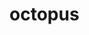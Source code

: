 # octopus




[intellij-rust.github.io]: https://intellij-rust.github.io/
[website]: https://intellij-rust.github.io/docs/faq.html
[help wanted]: https://github.com/intellij-rust/intellij-rust/labels/help%20wanted
[CONTRIBUTING.md]: CONTRIBUTING.md
[ARCHITECTURE.md]: ARCHITECTURE.md
[toml]: https://github.com/JetBrains/intellij-community/tree/master/plugins/toml

<!-- Badges -->

[plugin-repo]: https://plugins.jetbrains.com/plugin/8182-rust
[plugin-version-svg]: https://img.shields.io/jetbrains/plugin/v/8182-rust.svg
[plugin-downloads-svg]: https://img.shields.io/jetbrains/plugin/d/8182-rust.svg

[check-status]: https://github.com/intellij-rust/intellij-rust/actions?query=workflow%3Acheck+event%3Apush+branch%3Amaster
[check-status-svg]: https://github.com/intellij-rust/intellij-rust/workflows/check/badge.svg?branch=master&event=push

[stable-build-status]: https://github.com/intellij-rust/intellij-rust/actions?query=workflow%3A%22rust+release%22+event%3Aworkflow_dispatch
[stable-build-status-svg]: https://github.com/intellij-rust/intellij-rust/workflows/rust%20release/badge.svg?event=workflow_dispatch

[beta-build-status]: https://github.com/intellij-rust/intellij-rust/actions?query=workflow%3A%22rust+release%22+event%3Aschedule
[beta-build-status-svg]: https://github.com/intellij-rust/intellij-rust/workflows/rust%20release/badge.svg?event=schedule

[nightly-build-status]: https://github.com/intellij-rust/intellij-rust/actions?query=workflow%3A%22rust+nightly%22
[nightly-build-status-svg]: https://github.com/intellij-rust/intellij-rust/workflows/rust%20nightly/badge.svg


[IntelliJ IDEA]: https://www.jetbrains.com/idea/
[CLion]: https://www.jetbrains.com/clion/
[PyCharm]: https://www.jetbrains.com/pycharm/
[GoLand]: https://www.jetbrains.com/go/
[WebStorm]: https://www.jetbrains.com/webstorm/
[PhpStorm]: https://www.jetbrains.com/phpstorm/
[PyCharm Edu]: https://www.jetbrains.com/pycharm-edu/
[IntelliJ IDEA Edu]: https://www.jetbrains.com/idea-edu/
[Detecting duplicates]: https://www.jetbrains.com/help/idea/analyzing-duplicates.html
[Language support]: https://plugins.jetbrains.com/plugin/8182-rust/docs/rust-syntax-highlighting.html
[Cargo support]: https://plugins.jetbrains.com/plugin/8182-rust/docs/rust-new-cargo-projects.html
[Code coverage]: https://plugins.jetbrains.com/plugin/8182-rust/docs/rust-code-coverage.html
[Debugger]: https://plugins.jetbrains.com/plugin/8182-rust/docs/rust-debugging.html
[Run targets]: https://plugins.jetbrains.com/plugin/8182-rust/docs/rust-run-targets.html
[Profiler]: https://plugins.jetbrains.com/plugin/8182-rust/docs/rust-profiler.html
[Valgrind Memcheck]: https://plugins.jetbrains.com/plugin/8182-rust/docs/rust-valgrind.html
